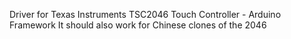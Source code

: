 Driver for Texas Instruments TSC2046 Touch Controller - Arduino Framework
It should also work for Chinese clones of the 2046

